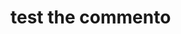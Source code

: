 # test the commento 


<script defer src="https://cdn.commento.io/js/commento.js"></script>
<div id="commento"></div>